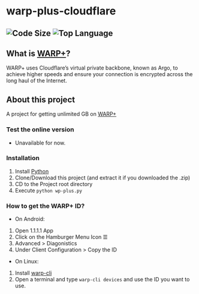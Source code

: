 # warp-plus-cloudflare
![Code Size](https://img.shields.io/github/languages/code-size/teppyboy/warp-plus-cloudflare) ![Top Language](https://img.shields.io/github/languages/top/teppyboy/warp-plus-cloudflare)
--------------------------------------------------------------------

## What is [WARP+](https://blog.cloudflare.com/announcing-warp-plus/)?
WARP+ uses Cloudflare’s virtual private backbone, known as Argo, to achieve higher speeds and ensure your connection is encrypted across the long haul of the Internet. 

## About this project
A project for getting unlimited GB on [WARP+](https://1.1.1.1/) 

### Test the online version
 
 - Unavailable for now.

### Installation
1. Install [Python](https://www.python.org/)
2. Clone/Download this project (and extract it if you downloaded the .zip)
3. CD to the Project root directory
4. Execute `python wp-plus.py`

### How to get the WARP+ ID?
+ On Android:
1. Open 1.1.1.1 App
2. Click on the Hamburger Menu Icon ☰
3. Advanced > Diagonistics
4. Under Client Configuration > Copy the ID
+ On Linux:
1. Install [warp-cli](https://developers.cloudflare.com/warp-client/setting-up/linux)
2. Open a terminal and type `warp-cli devices` and use the ID you want to use.

